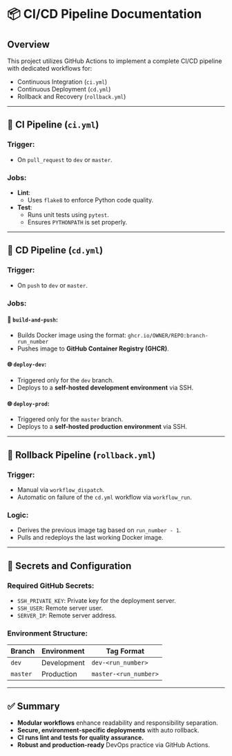 # 📦 CI/CD Pipeline Documentation

## Overview

This project utilizes GitHub Actions to implement a complete CI/CD pipeline with dedicated workflows for:

- Continuous Integration (`ci.yml`)
- Continuous Deployment (`cd.yml`)
- Rollback and Recovery (`rollback.yml`)

---

## 🔧 CI Pipeline (`ci.yml`)

### Trigger:
- On `pull_request` to `dev` or `master`.

### Jobs:
- **Lint**:
  - Uses `flake8` to enforce Python code quality.
- **Test**:
  - Runs unit tests using `pytest`.
  - Ensures `PYTHONPATH` is set properly.

---

## 🚀 CD Pipeline (`cd.yml`)

### Trigger:
- On `push` to `dev` or `master`.

### Jobs:

#### 🔨 `build-and-push`:
- Builds Docker image using the format: `ghcr.io/OWNER/REPO:branch-run_number`
- Pushes image to **GitHub Container Registry (GHCR)**.

#### 🌐 `deploy-dev`:
- Triggered only for the `dev` branch.
- Deploys to a **self-hosted development environment** via SSH.

#### 🌐 `deploy-prod`:
- Triggered only for the `master` branch.
- Deploys to a **self-hosted production environment** via SSH.

---

## 🔁 Rollback Pipeline (`rollback.yml`)

### Trigger:
- Manual via `workflow_dispatch`.
- Automatic on failure of the `cd.yml` workflow via `workflow_run`.

### Logic:
- Derives the previous image tag based on `run_number - 1`.
- Pulls and redeploys the last working Docker image.

---

## 🔐 Secrets and Configuration

### Required GitHub Secrets:
- `SSH_PRIVATE_KEY`: Private key for the deployment server.
- `SSH_USER`: Remote server user.
- `SERVER_IP`: Remote server address.

### Environment Structure:
| Branch      | Environment   | Tag Format            |
|-------------|---------------|------------------------|
| `dev`       | Development   | `dev-<run_number>`     |
| `master`    | Production    | `master-<run_number>`  |

---

## ✅ Summary

- **Modular workflows** enhance readability and responsibility separation.
- **Secure, environment-specific deployments** with auto rollback.
- **CI runs lint and tests for quality assurance.**
- **Robust and production-ready** DevOps practice via GitHub Actions.

